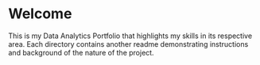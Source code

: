 # Welcome

This is my Data Analytics Portfolio that highlights my skills in its respective area. Each directory contains another readme demonstrating instructions and background of the nature of the project.
